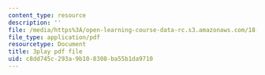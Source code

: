 ```yaml
---
content_type: resource
description: ''
file: /media/https%3A/open-learning-course-data-rc.s3.amazonaws.com/18-03sc-differential-equations-fall-2011/c8dd745c293a9b108308ba55b1da9710_zmzyW1rP-hk.pdf
file_type: application/pdf
resourcetype: Document
title: 3play pdf file
uid: c8dd745c-293a-9b10-8308-ba55b1da9710
---
```

